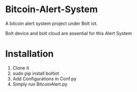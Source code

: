 # Bitcoin-Alert-System
A bitcoin alert system project under Bolt iot.

Bolt device and bolt cloud are assential for this Alert System

# Installation
1. Clone it
2. sudo pip install boltiot
3. Add Configurations in Conf.py
4. Simply run BitcoinAlert.py
